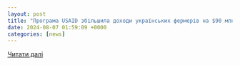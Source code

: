 ```yaml
---
layout: post
title: "Програма USAID збільшила доходи українських фермерів на $90 млн"
date: 2024-08-07 01:59:09 +0000
categories: [news]
---
```


[Читати далі](https://www.rada.gov.ua/news/news_kom/252306.html)
